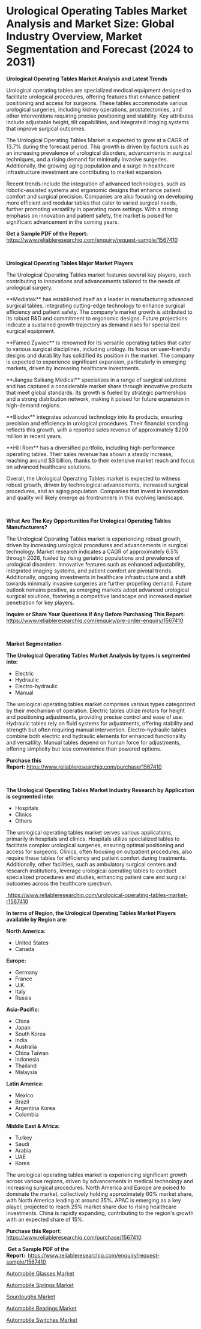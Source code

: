 <p><h1>Urological Operating Tables Market Analysis and Market Size: Global Industry Overview, Market Segmentation and Forecast (2024 to 2031)</h1></p><p><strong>Urological Operating Tables Market Analysis and Latest Trends</strong></p>
<p><p>Urological operating tables are specialized medical equipment designed to facilitate urological procedures, offering features that enhance patient positioning and access for surgeons. These tables accommodate various urological surgeries, including kidney operations, prostatectomies, and other interventions requiring precise positioning and stability. Key attributes include adjustable height, tilt capabilities, and integrated imaging systems that improve surgical outcomes. </p><p>The Urological Operating Tables Market is expected to grow at a CAGR of 13.7% during the forecast period. This growth is driven by factors such as an increasing prevalence of urological disorders, advancements in surgical techniques, and a rising demand for minimally invasive surgeries. Additionally, the growing aging population and a surge in healthcare infrastructure investment are contributing to market expansion. </p><p>Recent trends include the integration of advanced technologies, such as robotic-assisted systems and ergonomic designs that enhance patient comfort and surgical precision. Companies are also focusing on developing more efficient and modular tables that cater to varied surgical needs, further promoting versatility in operating room settings. With a strong emphasis on innovation and patient safety, the market is poised for significant advancement in the coming years.</p></p>
<p><strong>Get a Sample PDF of the Report:&nbsp;</strong> <a href="https://www.reliableresearchiq.com/enquiry/request-sample/1567410?utm_campaign=104&utm_medium=2&utm_source=Github&utm_content=ia&utm_term=27122024&utm_id=urological-operating-tables">https://www.reliableresearchiq.com/enquiry/request-sample/1567410</a></p>
<p>&nbsp;</p>
<p><strong>Urological Operating Tables Major Market Players</strong></p>
<p><p>The Urological Operating Tables market features several key players, each contributing to innovations and advancements tailored to the needs of urological surgery. </p><p>**Mediatek** has established itself as a leader in manufacturing advanced surgical tables, integrating cutting-edge technology to enhance surgical efficiency and patient safety. The company's market growth is attributed to its robust R&D and commitment to ergonomic designs. Future projections indicate a sustained growth trajectory as demand rises for specialized surgical equipment.</p><p>**Famed Zywiec** is renowned for its versatile operating tables that cater to various surgical disciplines, including urology. Its focus on user-friendly designs and durability has solidified its position in the market. The company is expected to experience significant expansion, particularly in emerging markets, driven by increasing healthcare investments.</p><p>**Jiangsu Saikang Medical** specializes in a range of surgical solutions and has captured a considerable market share through innovative products that meet global standards. Its growth is fueled by strategic partnerships and a strong distribution network, making it poised for future expansion in high-demand regions.</p><p>**Biodex** integrates advanced technology into its products, ensuring precision and efficiency in urological procedures. Their financial standing reflects this growth, with a reported sales revenue of approximately $200 million in recent years.</p><p>**Hill Rom** has a diversified portfolio, including high-performance operating tables. Their sales revenue has shown a steady increase, reaching around $3 billion, thanks to their extensive market reach and focus on advanced healthcare solutions.</p><p>Overall, the Urological Operating Tables market is expected to witness robust growth, driven by technological advancements, increased surgical procedures, and an aging population. Companies that invest in innovation and quality will likely emerge as frontrunners in this evolving landscape.</p></p>
<p>&nbsp;</p>
<p><strong>What Are The Key Opportunities For Urological Operating Tables Manufacturers?</strong></p>
<p><p>The Urological Operating Tables market is experiencing robust growth, driven by increasing urological procedures and advancements in surgical technology. Market research indicates a CAGR of approximately 6.5% through 2028, fueled by rising geriatric populations and prevalence of urological disorders. Innovative features such as enhanced adjustability, integrated imaging systems, and patient comfort are pivotal trends. Additionally, ongoing investments in healthcare infrastructure and a shift towards minimally invasive surgeries are further propelling demand. Future outlook remains positive, as emerging markets adopt advanced urological surgical solutions, fostering a competitive landscape and increased market penetration for key players.</p></p>
<p><strong>Inquire or Share Your Questions If Any Before Purchasing This Report:</strong> <a href="https://www.reliableresearchiq.com/enquiry/pre-order-enquiry/1567410?utm_campaign=104&utm_medium=2&utm_source=Github&utm_content=ia&utm_term=27122024&utm_id=urological-operating-tables">https://www.reliableresearchiq.com/enquiry/pre-order-enquiry/1567410</a></p>
<p>&nbsp;</p>
<p><strong>Market Segmentation</strong></p>
<p><strong>The Urological Operating Tables Market Analysis by types is segmented into:</strong></p>
<p><ul><li>Electric</li><li>Hydraulic</li><li>Electro-hydraulic</li><li>Manual</li></ul></p>
<p><p>The urological operating tables market comprises various types categorized by their mechanism of operation. Electric tables utilize motors for height and positioning adjustments, providing precise control and ease of use. Hydraulic tables rely on fluid systems for adjustments, offering stability and strength but often requiring manual intervention. Electro-hydraulic tables combine both electric and hydraulic elements for enhanced functionality and versatility. Manual tables depend on human force for adjustments, offering simplicity but less convenience than powered options.</p></p>
<p><strong>Purchase this Report:&nbsp;</strong><a href="https://www.reliableresearchiq.com/purchase/1567410?utm_campaign=104&utm_medium=2&utm_source=Github&utm_content=ia&utm_term=27122024&utm_id=urological-operating-tables">https://www.reliableresearchiq.com/purchase/1567410</a></p>
<p>&nbsp;</p>
<p><strong>The Urological Operating Tables Market Industry Research by Application is segmented into:</strong></p>
<p><ul><li>Hospitals</li><li>Clinics</li><li>Others</li></ul></p>
<p><p>The urological operating tables market serves various applications, primarily in hospitals and clinics. Hospitals utilize specialized tables to facilitate complex urological surgeries, ensuring optimal positioning and access for surgeons. Clinics, often focusing on outpatient procedures, also require these tables for efficiency and patient comfort during treatments. Additionally, other facilities, such as ambulatory surgical centers and research institutions, leverage urological operating tables to conduct specialized procedures and studies, enhancing patient care and surgical outcomes across the healthcare spectrum.</p></p>
<p><a href="https://www.reliableresearchiq.com/urological-operating-tables-market-r1567410?utm_campaign=104&utm_medium=2&utm_source=Github&utm_content=ia&utm_term=27122024&utm_id=urological-operating-tables">&nbsp;https://www.reliableresearchiq.com/urological-operating-tables-market-r1567410</a></p>
<p><strong>In terms of Region, the Urological Operating Tables Market Players available by Region are:</strong></p>
<p>
    <p> <strong> North America: </strong>
        <ul>
            <li>United States</li>
            <li>Canada</li>
        </ul>
        </p> 
    <p> <strong> Europe: </strong>
        <ul>
            <li>Germany</li>
            <li>France</li>
            <li>U.K.</li>
            <li>Italy</li>
            <li>Russia</li>
        </ul>
        </p> 
    <p> <strong> Asia-Pacific: </strong>
        <ul>
            <li>China</li>
            <li>Japan</li>
            <li>South Korea</li>
            <li>India</li>
            <li>Australia</li>
            <li>China Taiwan</li>
            <li>Indonesia</li>
            <li>Thailand</li>
            <li>Malaysia</li>
        </ul>
        </p> 
    <p> <strong> Latin America: </strong>
        <ul>
            <li>Mexico</li>
            <li>Brazil</li>
            <li>Argentina Korea</li>
            <li>Colombia</li>
        </ul>
        </p> 
    <p> <strong> Middle East & Africa: </strong>
        <ul>
            <li>Turkey</li>
            <li>Saudi</li>
            <li>Arabia</li>
            <li>UAE</li>
            <li>Korea</li>
        </ul>
    </p>
    </p>
<p><p>The urological operating tables market is experiencing significant growth across various regions, driven by advancements in medical technology and increasing surgical procedures. North America and Europe are poised to dominate the market, collectively holding approximately 60% market share, with North America leading at around 35%. APAC is emerging as a key player, projected to reach 25% market share due to rising healthcare investments. China is rapidly expanding, contributing to the region's growth with an expected share of 15%.</p></p>
<p><strong>Purchase this Report: </strong><a href="https://www.reliableresearchiq.com/purchase/1567410?utm_campaign=104&utm_medium=2&utm_source=Github&utm_content=ia&utm_term=27122024&utm_id=urological-operating-tables">https://www.reliableresearchiq.com/purchase/1567410</a></p>
<p>&nbsp;<strong>Get a Sample PDF of the Report:&nbsp;&nbsp;</strong><a href="https://www.reliableresearchiq.com/enquiry/request-sample/1567410?utm_campaign=104&utm_medium=2&utm_source=Github&utm_content=ia&utm_term=27122024&utm_id=urological-operating-tables">https://www.reliableresearchiq.com/enquiry/request-sample/1567410</a></p>
<p><strong></strong></p>
<p><p><a href="https://www.linkedin.com/pulse/a-mkt-nova-vc8zf?utm_campaign=104&utm_medium=2&utm_source=Github&utm_content=ia&utm_term=27122024&utm_id=urological-operating-tables">Automobile Glasses Market</a></p><p><a href="https://www.linkedin.com/pulse/thorough-examination-size-dynam-collectra-djnze?utm_campaign=104&utm_medium=2&utm_source=Github&utm_content=ia&utm_term=27122024&utm_id=urological-operating-tables">Automobile Springs Market</a></p><p><a href="https://www.linkedin.com/pulse/explore-sourdoughs-markets-growth-trajectory-average-vde8c?utm_campaign=104&utm_medium=2&utm_source=Github&utm_content=ia&utm_term=27122024&utm_id=urological-operating-tables">Sourdoughs Market</a></p><p><a href="https://www.linkedin.com/pulse/swot-analysis-regional-outlook-deployment-revenue-forecasts-zpiif?utm_campaign=104&utm_medium=2&utm_source=Github&utm_content=ia&utm_term=27122024&utm_id=urological-operating-tables">Automobile Bearings Market</a></p><p><a href="https://www.linkedin.com/pulse/overview-clarion-insight-bmubc?utm_campaign=104&utm_medium=2&utm_source=Github&utm_content=ia&utm_term=27122024&utm_id=urological-operating-tables">Automobile Switches Market</a></p></p>